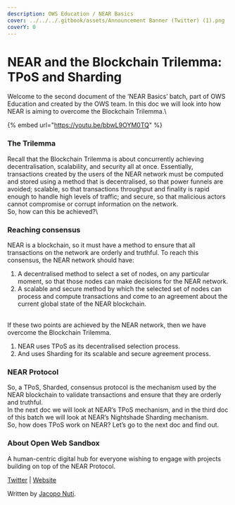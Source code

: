 ```yaml
---
description: OWS Education / NEAR Basics
cover: ../../../.gitbook/assets/Announcement Banner (Twitter) (1).png
coverY: 0
---
```


# NEAR and the Blockchain Trilemma: TPoS and Sharding

Welcome to the second document of the ‘NEAR Basics’ batch, part of OWS Education and created by the OWS team. In this doc we will look into how NEAR is aiming to overcome the Blockchain Trilemma.\


{% embed url="https://youtu.be/bbwL9OYM0TQ" %}

### The Trilemma

Recall that the Blockchain Trilemma is about concurrently achieving decentralisation, scalability, and security all at once. Essentially, transactions created by the users of the NEAR network must be computed and stored using a method that is decentralised, so that power funnels are avoided; scalable, so that transactions throughput and finality is rapid enough to handle high levels of traffic; and secure, so that malicious actors cannot compromise or corrupt information on the network.\
So, how can this be achieved?\


### Reaching consensus

NEAR is a blockchain, so it must have a method to ensure that all transactions on the network are orderly and truthful. To reach this consensus, the NEAR network should have:

1. A decentralised method to select a set of nodes, on any particular moment, so that those nodes can make decisions for the NEAR network.
2. A scalable and secure method by which the selected set of nodes can process and compute transactions and come to an agreement about the current global state of the NEAR blockchain.

\
If these two points are achieved by the NEAR network, then we have overcome the Blockchain Trilemma.

1. NEAR uses TPoS as its decentralised selection process.
2. And uses Sharding for its scalable and secure agreement process.

### NEAR Protocol

So, a TPoS, Sharded, consensus protocol is the mechanism used by the NEAR blockchain to validate transactions and ensure that they are orderly and truthful.\
In the next doc we will look at NEAR’s TPoS mechanism, and in the third doc of this batch we will look at NEAR’s Nightshade Sharding mechanism.\
So, how does TPoS work on NEAR? Let’s go to the next doc and find out.

### About Open Web Sandbox

A human-centric digital hub for everyone wishing to engage with projects building on top of the NEAR Protocol.

[Twitter](https://near.org/sandbox/) | [Website](https://twitter.com/OpenWebSandbox)

Written by [Jacopo Nuti](https://medium.com/@jacopo\_nuti).
